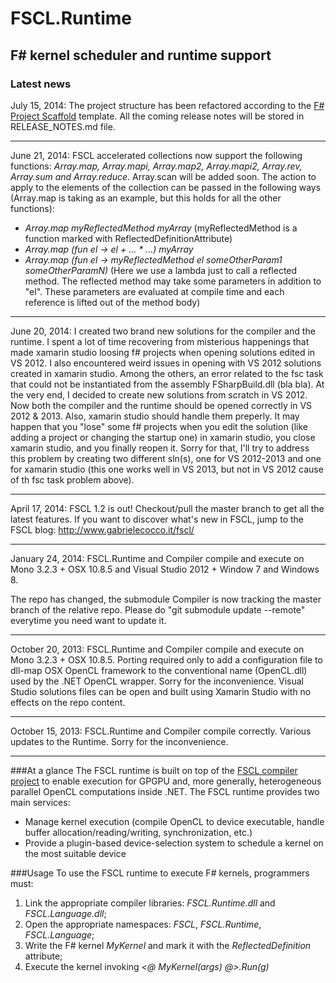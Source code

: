 FSCL.Runtime
============

F# kernel scheduler and runtime support
-----------------------------------------

### Latest news

July 15, 2014: The project structure has been refactored according to the <a href="https://github.com/fsprojects/ProjectScaffold">F# Project Scaffold</a> template.
All the coming release notes will be stored in RELEASE_NOTES.md file.

*****

June 21, 2014: FSCL accelerated collections now support the following functions: *Array.map, Array.mapi, Array.map2, Array.mapi2, Array.rev, Array.sum and Array.reduce*.
Array.scan will be added soon.
The action to apply to the elements of the collection can be passed in the following ways (Array.map is taking as an example, but this holds for all the other functions):
+ *Array.map myReflectedMethod myArray*
  (myReflectedMethod is a function marked with ReflectedDefinitionAttribute)
+ *Array.map (fun el -> el + ... * ...) myArray*
+ *Array.map (fun el -> myReflectedMethod el someOtherParam1 someOtherParamN)*
  (Here we use a lambda just to call a reflected method. The reflected method may take some parameters in addition to "el". These parameters are evaluated at compile time and each reference is lifted out of the method body)

*****

June 20, 2014: I created two brand new solutions for the compiler and the runtime. I spent a lot of time recovering from misterious happenings that made xamarin studio loosing f# projects when opening solutions edited in VS 2012. I also encountered weird issues in opening with VS 2012 solutions created in xamarin studio. Among the others, an error related to the fsc task that could not be instantiated from the assembly FSharpBuild.dll (bla bla).
At the very end, I decided to create new solutions from scratch in VS 2012. Now both the compiler and the runtime should be opened correctly in VS 2012 & 2013. Also, xamarin studio should handle them preperly. It may happen that you "lose" some f# projects when you edit the solution (like adding a project or changing the startup one) in xamarin studio, you close xamarin studio, and you finally reopen it. Sorry for that, I'll try to address this problem by creating two different sln(s), one for VS 2012-2013 and one for xamarin studio (this one works well in VS 2013, but not in VS 2012 cause of th fsc task problem above).

*****

April 17, 2014: FSCL 1.2 is out! Checkout/pull the master branch to get all the latest features.
If you want to discover what's new in FSCL, jump to the FSCL blog: http://www.gabrielecocco.it/fscl/

*****

January 24, 2014: FSCL.Runtime and Compiler compile and execute on Mono 3.2.3 + OSX 10.8.5 and Visual Studio 2012 + Window 7 and Windows 8.

The repo has changed, the submodule Compiler is now tracking the master branch of the relative repo. Please do "git submodule update --remote" everytime you need want to update it.

*****

October 20, 2013: FSCL.Runtime and Compiler compile and execute on Mono 3.2.3 + OSX 10.8.5. 
Porting required only to add a configuration file to dll-map OSX OpenCL framework to the conventional name (OpenCL.dll) used by the .NET OpenCL wrapper. Sorry for the inconvenience.
Visual Studio solutions files can be open and built using Xamarin Studio with no effects on the repo content. 

*****

October 15, 2013: FSCL.Runtime and Compiler compile correctly. Various updates to the Runtime. Sorry for the inconvenience.

*****

###At a glance
The FSCL runtime is built on top of the [FSCL compiler project](https://github.com/GabrieleCocco/FSCL.Compiler) to enable execution for GPGPU and, more generally, heterogeneous parallel OpenCL computations inside .NET.
The FSCL runtime provides two main services:

+ Manage kernel execution (compile OpenCL to device executable, handle buffer allocation/reading/writing, synchronization, etc.)
+ Provide a plugin-based device-selection system to schedule a kernel on the most suitable device

###Usage
To use the FSCL runtime to execute F# kernels, programmers must:

1. Link the appropriate compiler libraries: *FSCL.Runtime.dll* and *FSCL.Language.dll*;
2. Open the appropriate namespaces: *FSCL*, *FSCL.Runtime*, *FSCL.Language*;
3. Write the F# kernel *MyKernel* and mark it with the *ReflectedDefinition* attribute;
4. Execute the kernel invoking *<@ MyKernel(args) @>.Run(g)*

